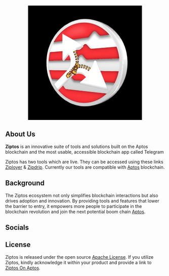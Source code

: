 <p align="center">
<img width="360" src="images/ziptos.jpg">
</p>


## About Us

**Ziptos** is an innovative suite of tools and solutions built on the Aptos blockchain and the most usable, accessible blockchain app called Telegram

Ziptos has two tools which are live. They can be accessed using these links [Ziployer](https://t.me/ZiptosBot) & [Zipdrip](https://t.me/ZiptosAirdropBot). Currently our tools are compatible with [Aptos](https://aptoslabs.com/) blockchain.


## Background

The Ziptos ecosystem not only simplifies blockchain interactions but also drives adoption and innovation. By providing tools and features that lower the barrier to entry, it empowers more people to participate in the blockchain revolution and join the next potential boom chain [Aptos](https://aptoslabs.com/). 

## Socials



## License

Ziptos is released under the open source [Apache License](LICENSE). If you utilize Ziptos, kindly acknowledge it within your product and provide a link to [Ziptos On Aptos](https://t.me/ZiptosOnAptos).
